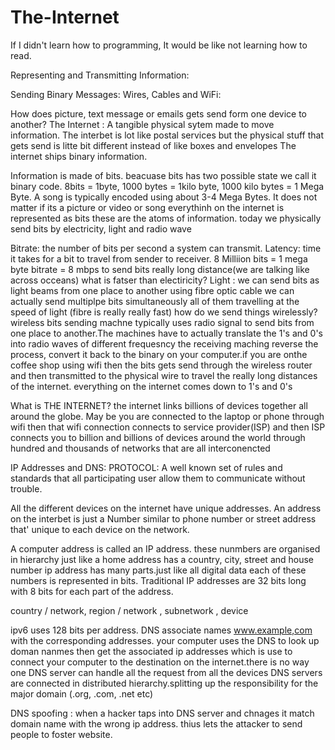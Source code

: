 # The-Internet


If I didn't learn how to programming, It would be like not learning how to read.

Representing and Transmitting Information:

Sending Binary Messages:
Wires, Cables and WiFi:

How does picture, text message or emails gets send form one device to another? 
The Internet : A tangible physical sytem made to move information. The interbet is lot like postal services but the physical stuff that gets send is litte bit different instead of like boxes and envelopes The internet ships binary information.

Information is made of bits. beacuase bits has two possible state we call it binary code. 8bits = 1byte, 1000 bytes = 1kilo byte, 1000 kilo bytes = 1 Mega Byte.
A song is typically encoded using about 3-4 Mega Bytes. It does not matter if its a picture or video or song everythinh on the internet is represented as bits these are the atoms of information. today we physically send bits by electricity, light and radio wave 


Bitrate: the number of bits per second a system can transmit.
Latency: time it takes for a bit to travel from sender to receiver.
8 Milliion bits = 1 mega byte
bitrate = 8 mbps
to send bits really long distance(we are talking like across occeans) what is fatser than electiricity? Light : we can send bits as light beams from one place to another using fibre optic cable we can actually send multiplpe bits simultaneously all of them travelling at the speed of light (fibre is really really fast)
how do we send things wirelessly? wireless bits sending machne typically uses radio signal to send bits from one place to another.The machines have to actually translate the 1's and 0's into radio waves of different frequesncy the receiving maching reverse the process, convert it back to the binary on your computer.if you are onthe coffee shop using wifi then the bits gets send through the wireless router and then transmitted to the physical wire to travel the really long distances of the internet. everything on the internet comes down to 1's and 0's


What is THE INTERNET?
the internet links billions of devices together all around the globe. May be you are connected to the laptop or phone through wifi then that wifi connection connects to service provider(ISP) and then ISP connects you to billion and billions of devices around the world through hundred and thousands of networks that are all interconencted 



IP Addresses and DNS:
PROTOCOL: A well known set of rules and standards that all participating user allow them to communicate without trouble.

All the different devices on the internet have unique addresses. An address on the interbet is just a Number similar to phone number or
street address that' unique to each device on the network.

A computer address is called an IP address. these nunmbers are organised in hierarchy just like a home address has a country, city, street and house number ip address has many parts.just like all digital data each of these numbers is represented in bits. Traditional IP addresses are 32 bits long with 8 bits for each part of the address.

country / network, region / network , subnetwork , device

ipv6 uses 128 bits per address. DNS associate names www.example,com with the corresponding addresses. your computer uses the DNS to look up doman nanmes then get the associated ip addresses which is use to connect your computer to the destination on the internet.there is no way one DNS server can handle all the request from all the devices DNS servers are connected in distributed hierarchy.splitting up the responsibility for the major domain (.org, .com, .net etc)

DNS spoofing : when a hacker taps into DNS server and chnages it match domain name with the wrong ip address. thius lets the attacker to send people to foster website.




